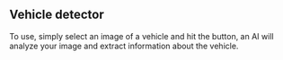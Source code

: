 ## Vehicle detector

To use, simply select an image of a vehicle and hit the button, an AI will analyze your image and extract information about the vehicle.
